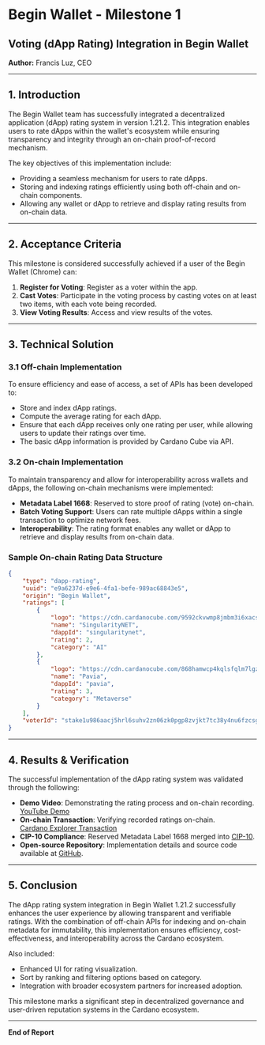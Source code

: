 # Begin Wallet - Milestone 1

## Voting (dApp Rating) Integration in Begin Wallet

**Author:** Francis Luz, CEO

---

## 1. Introduction

The Begin Wallet team has successfully integrated a decentralized application (dApp) rating system in version 1.21.2. This integration enables users to rate dApps within the wallet's ecosystem while ensuring transparency and integrity through an on-chain proof-of-record mechanism.

The key objectives of this implementation include:

- Providing a seamless mechanism for users to rate dApps.
- Storing and indexing ratings efficiently using both off-chain and on-chain components.
- Allowing any wallet or dApp to retrieve and display rating results from on-chain data.

---

## 2. Acceptance Criteria

This milestone is considered successfully achieved if a user of the Begin Wallet (Chrome) can:

1. **Register for Voting**: Register as a voter within the app.
2. **Cast Votes**: Participate in the voting process by casting votes on at least two items, with each vote being recorded.
3. **View Voting Results**: Access and view results of the votes.

---

## 3. Technical Solution

### 3.1 Off-chain Implementation

To ensure efficiency and ease of access, a set of APIs has been developed to:

- Store and index dApp ratings.
- Compute the average rating for each dApp.
- Ensure that each dApp receives only one rating per user, while allowing users to update their ratings over time.
- The basic dApp information is provided by Cardano Cube via API.

### 3.2 On-chain Implementation

To maintain transparency and allow for interoperability across wallets and dApps, the following on-chain mechanisms were implemented:

- **Metadata Label 1668**: Reserved to store proof of rating (vote) on-chain.
- **Batch Voting Support**: Users can rate multiple dApps within a single transaction to optimize network fees.
- **Interoperability**: The rating format enables any wallet or dApp to retrieve and display results from on-chain data.

### Sample On-chain Rating Data Structure

```json
{
    "type": "dapp-rating",
    "uuid": "e9a6237d-e9e6-4fa1-befe-989ac68843e5",
    "origin": "Begin Wallet",
    "ratings": [
        {
            "logo": "https://cdn.cardanocube.com/9592ckvwmp8jmbm3i6xacsrtmuxi",
            "name": "SingularityNET",
            "dappId": "singularitynet",
            "rating": 2,
            "category": "AI"
        },
        {
            "logo": "https://cdn.cardanocube.com/868hamwcp4kqlsfqlm7lgzg1euw3",
            "name": "Pavia",
            "dappId": "pavia",
            "rating": 3,
            "category": "Metaverse"
        }
    ],
    "voterId": "stake1u986aacj5hrl6suhv2zn06zk0pgp8zvjkt7tc38y4nu6fzcsg3cxt"
}
```

---

## 4. Results & Verification

The successful implementation of the dApp rating system was validated through the following:

- **Demo Video**: Demonstrating the rating process and on-chain recording.  
  [YouTube Demo](https://youtu.be/ePJs-wZ6Kjc?si=qVX4zaTbXxWXl9Fa)
- **On-chain Transaction**: Verifying recorded ratings on-chain.  
  [Cardano Explorer Transaction](https://cexplorer.io/tx/f9e94ed3b6cc0d7fa5680ff65944c5215f956a424ae6838c412135bc4822c4ae/metadata#data)
- **CIP-10 Compliance**: Reserved Metadata Label 1668 merged into [CIP-10](https://github.com/cardano-foundation/CIPs/pull/1012).
- **Open-source Repository**: Implementation details and source code available at [GitHub](https://github.com/BeginWallet/catalyst-fund-12).

---

## 5. Conclusion

The dApp rating system integration in Begin Wallet 1.21.2 successfully enhances the user experience by allowing transparent and verifiable ratings. With the combination of off-chain APIs for indexing and on-chain metadata for immutability, this implementation ensures efficiency, cost-effectiveness, and interoperability across the Cardano ecosystem.

Also included:

- Enhanced UI for rating visualization.
- Sort by ranking and filtering options based on category.
- Integration with broader ecosystem partners for increased adoption.

This milestone marks a significant step in decentralized governance and user-driven reputation systems in the Cardano ecosystem.

---

**End of Report**
